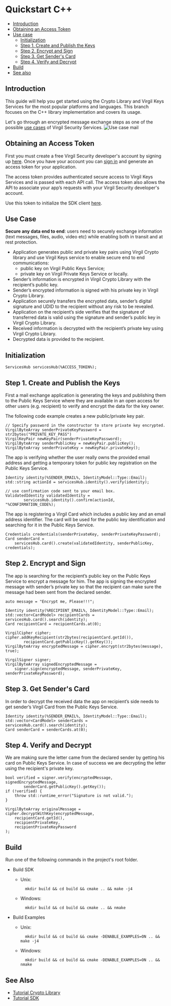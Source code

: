 # Quickstart C++

- [Introduction](#introduction)
- [Obtaining an Access Token](#obtaining-an-access-token)
- [Use case](#use-case)
    - [Initialization](#initialization)
    - [Step 1. Create and Publish the Keys](#step-1-create-and-publish-the-keys)
    - [Step 2. Encrypt and Sign](#step-2-encrypt-and-sign)
    - [Step 3. Get Sender's Card](#step-3-get-senders-card)
    - [Step 4. Verify and Decrypt](#step-4-verify-and-decrypt)
- [Build](#build)
- [See also](#see-also)

## Introduction

This guide will help you get started using the Crypto Library and Virgil Keys Services for the most popular platforms and languages.
This branch focuses on the C++ library implementation and covers its usage.

Let's go through an encrypted message exchange steps as one of the possible [use cases](#use-case) of Virgil Security Services. ![Use case mail](https://raw.githubusercontent.com/VirgilSecurity/virgil/master/images/Email-diagram-short.jpg)


## Obtaining an Access Token

First you must create a free Virgil Security developer's account by signing up [here](https://developer.virgilsecurity.com/account/signup). Once you have your account you can [sign in](https://developer.virgilsecurity.com/account/signin) and generate an access token for your application.

The access token provides authenticated secure access to Virgil Keys Services and is passed with each API call. The access token also allows the API to associate your app’s requests with your Virgil Security developer's account.

Use this token to initialize the SDK client [here](#initialization).

## Use Case
**Secure any data end to end**: users need to securely exchange information (text messages, files, audio, video etc) while enabling both in transit and at rest protection.

- Application generates public and private key pairs using Virgil Crypto library and use Virgil Keys service to enable secure end to end communications:
    - public key on Virgil Public Keys Service;
    - private key on Virgil Private Keys Service or locally.
- Sender’s information is encrypted in Virgil Crypto Library with the recipient’s public key.
- Sender’s encrypted information is signed with his private key in Virgil Crypto Library.
- Application securely transfers the encrypted data, sender’s digital signature and UDID to the recipient without any risk to be revealed.
- Application on the recipient’s side verifies that the signature of transferred data is valid using the signature and sender’s public key in Virgil Crypto Library.
- Received information is decrypted with the recipient’s private key using Virgil Crypto Library.
- Decrypted data is provided to the recipient.

## Initialization

``` {.cpp}
ServicesHub servicesHub(%ACCESS_TOKEN%);
```

## Step 1. Create and Publish the Keys
First a mail exchange application is generating the keys and publishing them to the Public Keys Service where they are available in an open access for other users (e.g. recipient) to verify and encrypt the data for the key owner.

The following code example creates a new public/private key pair.

``` {.cpp}
// Specify password in the constructor to store private key encrypted.
VirgilByteArray senderPrivateKeyPassword = str2bytes("PRIVATE_KEY_PASS")
VirgilKeyPair newKeyPair(senderPrivateKeyPassword);
VirgilByteArray senderPublicKey = newKeyPair.publicKey();
VirgilByteArray senderPrivateKey = newKeyPair.privateKey();
```

The app is verifying whether the user really owns the provided email address and getting a temporary token for public key registration on the Public Keys Service.

``` {.cpp}
Identity identity(%SENDER_EMAIL%, IdentityModel::Type::Email);
std::string actionId = servicesHub.identity().verify(identity);

// use confirmation code sent to your email box.
ValidatedIdentity validatedIdentity =
        servicesHub.identity().confirm(actionId, "%CONFIRMATION_CODE%);
```

The app is registering a Virgil Card which includes a public key and an email address identifier. The card will be used for the public key identification and searching for it in the Public Keys Service.

``` {.cpp}
Credentials credentials(senderPrivateKey, senderPrivateKeyPassword);
Card senderCard =
	servicesHub.card().create(validatedIdentity, senderPublicKey, credentials);
```

## Step 2. Encrypt and Sign
The app is searching for the recipient’s public key on the Public Keys Service to encrypt a message for him. The app is signing the encrypted message with sender’s private key so that the recipient can make sure the message had been sent from the declared sender.

``` {.cpp}
auto message = "Encrypt me, Please!!!";

Identity identity(%RECIPIENT_EMAIL%, IdentityModel::Type::Email);
std::vector<CardModel> recipientCards = servicesHub.card().search(identity);
Card recipientCard = recipientCards.at(0);

VirgilCipher cipher;
cipher.addKeyRecipient(str2bytes(recipientCard.getId()),
        recipientCard.getPublicKey().getKey());
VirgilByteArray encryptedMessage = cipher.encrypt(str2bytes(message), true);

VirgilSigner signer;
VirgilByteArray signedEncryptedMessage =
	signer.sign(encryptedMessage, senderPrivateKey, senderPrivateKeyPassword);
```

## Step 3. Get Sender's Card
In order to decrypt the received data the app on recipient’s side needs to get sender’s Virgil Card from the Public Keys Service.

``` {.cpp}
Identity identity(%SENDER_EMAIL%, IdentityModel::Type::Email);
std::vector<CardModel> senderCards = servicesHub.card().search(identity);
Card senderCard = senderCards.at(0);
```

## Step 4. Verify and Decrypt
We are making sure the letter came from the declared sender by getting his card on Public Keys Service. In case of success we are decrypting the letter using the recipient's private key.

``` {.cpp}
bool verified = signer.verify(encryptedMessage, signedEncryptedMessage,
        senderCard.getPublicKey().getKey());
if (!verified) {
    throw std::runtime_error("Signature is not valid.");
}

VirgilByteArray originalMessage = cipher.decryptWithKey(encryptedMessage,
	recipientCard.getId(),
	recipientPrivateKey,
	recipientPrivateKeyPassword
);
```


## Build

Run one of the following commands in the project's root folder.
  * Build SDK

    * Unix:

            mkdir build && cd build && cmake .. && make -j4

    * Windows:

            mkdir build && cd build && cmake .. && nmake


  * Build Examples

    * Unix:

            mkdir build && cd build && cmake -DENABLE_EXAMPLES=ON .. && make -j4

    * Windows:

            mkdir build && cd build && cmake -DENABLE_EXAMPLES=ON .. && nmake


## See Also

* [Tutorial Crypto Library](virgil_crypto.md)
* [Tutorial SDK](virgil_sdk_cpp.md)
